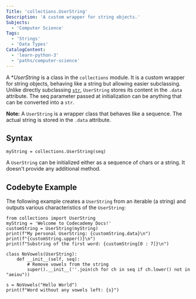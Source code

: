 ```yaml
---
Title: 'collections.UserString'
Description: 'A custom wrapper for string objects.'
Subjects:
  - 'Computer Science'
Tags:
  - 'Strings'
  - 'Data Types'
CatalogContent:
  - 'learn-python-3'
  - 'paths/computer-science'
---
```


A \*_UserString_ is a class in the `collections` module. It is a custom wrapper for string objects, behaving like a string but allowing easier subclassing. Unlike directly subclassing [`str`](<(https://www.codecademy.com/resources/docs/python/dictionaries)>), `UserString` stores its content in the `.data` attribute. The seq parameter passed at initialization can be anything that can be converted into a `str`.

**Note:** A `UserString` is a wrapper class that behaves like a sequence. The actual string is stored in the `.data` attribute.

## Syntax

```pseudo
myString = collections.UserString(seq)
```

A `UserString` can be initialized either as a sequence of chars or a string. It doesn't provide any additional method.

## Codebyte Example

The following example creates a `UserString` from an iterable (a string) and outputs various characteristics of the `UserString`:

```codebyte/python
from collections import UserString
myString = 'Welcome to Codecademy Docs!'
customString = UserString(myString)
print(f"My personal UserString: {customString.data}\n")
print(f"{customString.upper()}\n")
print(f"Substring of the first word: {customString[0 : 7]}\n")

class NoVowels(UserString):
    def __init__(self, seq):
        # Remove vowels from the string
        super().__init__(''.join(ch for ch in seq if ch.lower() not in "aeiou"))

s = NoVowels("Hello World")
print(f"Word without any vowels left: {s}")
```
